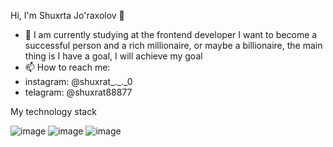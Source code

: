 Hi, I'm Shuxrta Jo'raxolov 👋

- 🌱 I am currently studying at the frontend developer
I want to become a successful person and a rich millionaire, or maybe a billionaire, the main thing is I have a goal, I will achieve my goal
- 📫 How to reach me:
-  instagram: @shuxrat_._._0
-  telagram: @shuxrat88877

My technology stack

![image](https://user-images.githubusercontent.com/117638741/235368481-c36256e8-4dfe-42e6-962b-7f7e46221266.png)
![image](https://user-images.githubusercontent.com/117638741/235368494-0c60966b-6105-4966-9527-cc0af75a9395.png)
![image](https://user-images.githubusercontent.com/117638741/235368501-5ac86e2c-7c8f-4dfb-92fc-f0ad36563e15.png)

